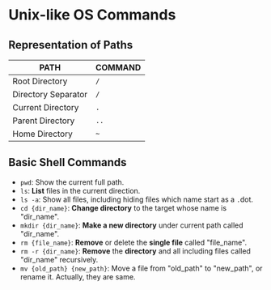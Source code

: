 # Unix-like OS Commands

## Representation of Paths

| PATH                | COMMAND |
|---------------------|---------|
| Root Directory      | `/`     |
| Directory Separator | `/`     |
| Current Directory   | `.`     |
| Parent Directory    | `..`    |
| Home Directory      | `~`     |

## Basic Shell Commands

- `pwd`: Show the current full path.
- `ls`: **List** files in the current direction.
- `ls -a`: Show all files, including hiding files which name start as a `.`dot.
- `cd {dir_name}`: **Change directory** to the target whose name is "dir_name".
- `mkdir {dir_name}`: **Make a new directory** under current path called "dir_name".
- `rm {file_name}`: **Remove** or delete the **single file** called "file_name".
- `rm -r {dir_name}`: **Remove** the **directory** and all including files called "dir_name" recursively.
- `mv {old_path} {new_path}`: Move a file from "old_path" to "new_path", or rename it. Actually, they are same.
